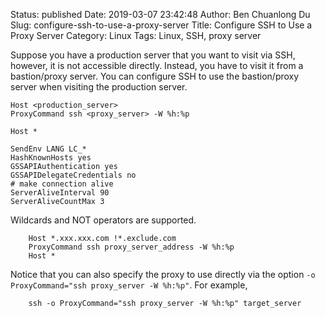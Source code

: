 Status: published
Date: 2019-03-07 23:42:48
Author: Ben Chuanlong Du
Slug: configure-ssh-to-use-a-proxy-server
Title: Configure SSH to Use a Proxy Server
Category: Linux
Tags: Linux, SSH, proxy server

Suppose you have a production server that you want to visit via SSH,
however,
it is not accessible directly.
Instead,
you have to visit it from a bastion/proxy server.
You can configure SSH to use the bastion/proxy server when visiting the production server.
```
Host <production_server>
ProxyCommand ssh <proxy_server> -W %h:%p

Host *

SendEnv LANG LC_*
HashKnownHosts yes
GSSAPIAuthentication yes
GSSAPIDelegateCredentials no
# make connection alive
ServerAliveInterval 90
ServerAliveCountMax 3
```

Wildcards and NOT operators are supported.

        Host *.xxx.xxx.com !*.exclude.com
        ProxyCommand ssh proxy_server_address -W %h:%p
        Host *

Notice that you can also specify the proxy to use directly
via the option `-o ProxyCommand="ssh proxy_server -W %h:%p"`.
For example,

        ssh -o ProxyCommand="ssh proxy_server -W %h:%p" target_server
